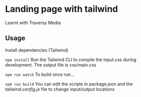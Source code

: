 # Landing page with tailwind
Learnt with Traversy Media
## Usage
Install dependencies (Tailwind)

```npm install```
Run the Tailwind CLI to compile the input.css during development. The output file is css/main.css

```npm run watch``` 
To build once run...

```npm run build```
You can edit the scripts in package.json and the *tailwind.config.js* file to change input/output locations